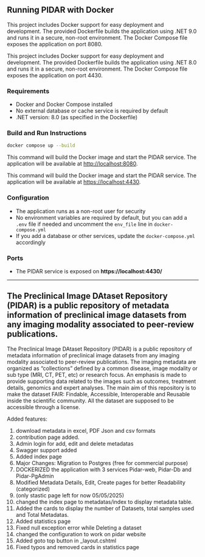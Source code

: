 ## Running PIDAR with Docker


This project includes Docker support for easy deployment and development. The provided Dockerfile builds the application using .NET 9.0 and runs it in a secure, non-root environment. The Docker Compose file exposes the application on port 8080.

This project includes Docker support for easy deployment and development. The provided Dockerfile builds the application using .NET 8.0 and runs it in a secure, non-root environment. The Docker Compose file exposes the application on port 4430.


### Requirements
- Docker and Docker Compose installed
- No external database or cache service is required by default
- .NET version: 8.0 (as specified in the Dockerfile)

### Build and Run Instructions

```bash
docker compose up --build
```


This command will build the Docker image and start the PIDAR service. The application will be available at [http://localhost:8080](http://localhost:8080).

This command will build the Docker image and start the PIDAR service. The application will be available at [https://localhost:4430](https://localhost:4430).


### Configuration
- The application runs as a non-root user for security
- No environment variables are required by default, but you can add a `.env` file if needed and uncomment the `env_file` line in `docker-compose.yml`
- If you add a database or other services, update the `docker-compose.yml` accordingly

### Ports
- The PIDAR service is exposed on **https://localhost:4430/**

---

## The Preclinical Image DAtaset Repository (PIDAR) is a public repository of metadata information of preclinical image datasets from any imaging modality associated to peer-review publications. ##

The Preclinical Image DAtaset Repository (PIDAR) is a public repository of metadata information of preclinical image datasets from any imaging modality associated to peer-review publications. The imaging metadata are organized as “collections” defined by a common disease, image modality or sub type (MRI, CT, PET, etc) or research focus. An emphasis is made to provide supporting data related to the images such as outcomes, treatment details, genomics and expert analyses. The main aim of this repository is to make the dataset FAIR: Findable, Accessible, Interoperable and Reusable inside the scientific community. All the dataset are supposed to be accessible through a license.


Added features:
1. download metadata in excel, PDF Json and csv formats
2. contribution page added.
3. Admin login for add, edit and delete metadatas
4. Swagger support added
5. Added index page
6. Major Changes:
   Migration to Postgres (free for commercial purpose)
7. DOCKERIZED the application with 3 services Pidar-web, Pidar-Db and Pidar-PgAdmin
8. Modified Metadata Details, Edit, Create pages for better Readability (categorized)
9. (only stastic page left for now 05/05/2025)
10. changed the index page to metadatas/index to display metadata table.
11. Added the cards to display the number of Datasets, total samples used and Total Metadatas.
12. Added statistics page
13. Fixed null exception error while Deleting a dataset
14. changed the configuration to work on pidar website
15. Added goto top button in _layout.cshtml
16. Fixed typos and removed cards in statistics page 
